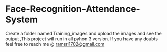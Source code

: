 # Face-Recognition-Attendance-System
Create a folder named Training_images and upload the images and see the output ,This project will run in all pyhon 3 version.
If you have any doubts feel free to reach me @ ramsri1702@gmail.com
